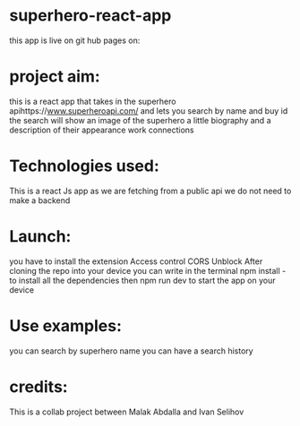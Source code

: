 # superhero-react-app

this app is live on git hub pages on:

# project aim:

this is a react app that takes in the superhero apihttps://www.superheroapi.com/ and lets you search by name and buy id
the search will show an image of the superhero a little biography and a description of their appearance work connections

# Technologies used:

This is a react Js app as we are fetching from a public api we do not need to make a backend

# Launch:

you have to install the extension Access control CORS Unblock
After cloning the repo into your device you can write in the terminal npm install -to install all the dependencies then npm run dev to start the app on your device

# Use examples:

you can search by superhero name
you can have a search history

# credits:

This is a collab project between Malak Abdalla and Ivan Selihov

